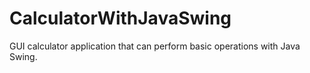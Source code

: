 # CalculatorWithJavaSwing
GUI calculator application that can perform basic operations with Java Swing.
